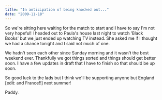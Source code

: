 ```yaml
---
title: "In anticipation of being knocked out..."
date: "2009-11-18"
---
```

So we're sitting here waiting for the match to start and I have to say I'm not very hopeful! I headed out to Paula's house last night to watch 'Black Books' but we just ended up watching TV instead. She asked me if I thought we had a chance tonight and I said not much of one.

We hadn't seen each other since Sunday morning and it wasn't the best weekend ever. Thankfully we got things sorted and things should get better soon. I have a few updates in draft that I have to finish so that should be up soon.

So good luck to the lads but I think we'll be supporting anyone but England [edit: and France!!] next summer!

Paddy.